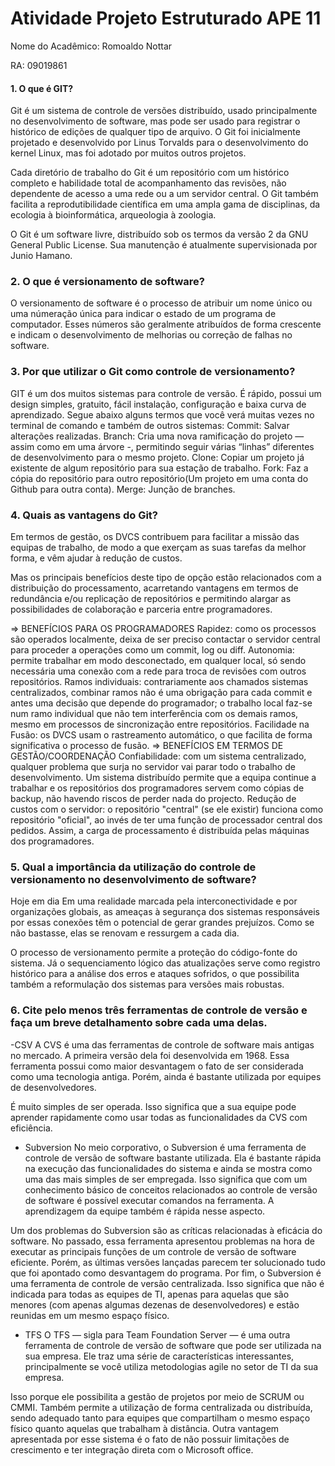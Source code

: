 # Atividade Projeto Estruturado APE 11

Nome do Acadêmico: Romoaldo Nottar  

RA: 09019861

#### 1. O que é GIT?
Git é um sistema de controle de versões distribuído, usado principalmente no desenvolvimento de software, mas pode ser usado para registrar o histórico de edições de qualquer tipo de arquivo. O Git foi inicialmente projetado e desenvolvido por Linus Torvalds para o desenvolvimento do kernel Linux, mas foi adotado por muitos outros projetos.

Cada diretório de trabalho do Git é um repositório com um histórico completo e habilidade total de acompanhamento das revisões, não dependente de acesso a uma rede ou a um servidor central. O Git também facilita a reprodutibilidade científica em uma ampla gama de disciplinas, da ecologia à bioinformática, arqueologia à zoologia.

O Git é um software livre, distribuído sob os termos da versão 2 da GNU General Public License. Sua manutenção é atualmente supervisionada por Junio Hamano.

### 2.  O que é versionamento de software?

O versionamento de software é o processo de atribuir um nome único ou uma númeração única para indicar o estado de um programa de computador. Esses números são geralmente atribuídos de forma crescente e indicam o desenvolvimento de melhorias ou correção de falhas no software.

### 3. Por que utilizar o Git como controle de versionamento?

GIT é um dos muitos sistemas para controle de versão. É rápido, possui um design simples, gratuito, fácil instalação, configuração e baixa curva de aprendizado.
Segue abaixo alguns termos que você verá muitas vezes no terminal de comando e também de outros sistemas:
Commit: Salvar alterações realizadas.
Branch: Cria uma nova ramificação do projeto — assim como em uma árvore -, permitindo seguir várias “linhas” diferentes de desenvolvimento para o mesmo projeto.
Clone: Copiar um projeto já existente de algum repositório para sua estação de trabalho.
Fork: Faz a cópia do repositório para outro repositório(Um projeto em uma conta do Github para outra conta).
Merge: Junção de branches.

### 4. Quais as vantagens do Git?

Em termos de gestão, os DVCS contribuem para facilitar a missão das equipas de trabalho, de modo a que exerçam as suas tarefas da melhor forma, e vêm ajudar à redução de custos.

Mas os principais benefícios deste tipo de opção estão relacionados com a distribuição do processamento, acarretando vantagens em termos de redundância e/ou replicação de repositórios e permitindo alargar as possibilidades de colaboração e parceria entre programadores.

⇒ BENEFÍCIOS PARA OS PROGRAMADORES
Rapidez: como os processos são operados localmente, deixa de ser preciso contactar o servidor central para proceder a operações como um commit, log ou diff.
Autonomia: permite trabalhar em modo desconectado, em qualquer local, só sendo necessária uma conexão com a rede para troca de revisões com outros repositórios.
Ramos individuais: contrariamente aos chamados sistemas centralizados, combinar ramos não é uma obrigação para cada commit e antes uma decisão que depende do programador; o trabalho local faz-se num ramo individual que não tem interferência com os demais ramos, mesmo em processos de sincronização entre repositórios.
Facilidade na Fusão: os DVCS usam o rastreamento automático, o que facilita de forma significativa o processo de fusão.
⇒ BENEFÍCIOS EM TERMOS DE GESTÃO/COORDENAÇÃO
Confiabilidade: com um sistema centralizado, qualquer problema que surja no servidor vai parar todo o trabalho de desenvolvimento. Um sistema distribuído permite que a equipa continue a trabalhar e os repositórios dos programadores servem como cópias de backup, não havendo riscos de perder nada do projecto.
Redução de custos com o servidor: o repositório "central" (se ele existir) funciona como repositório "oficial", ao invés de ter uma função de processador central dos pedidos. Assim, a carga de processamento é distribuída pelas máquinas dos programadores.

### 5. Qual a importância da utilização do controle de versionamento no desenvolvimento de software?

Hoje em dia Em uma realidade marcada pela interconectividade e por organizações globais, as ameaças à segurança dos sistemas responsáveis por essas conexões têm o potencial de gerar grandes prejuízos. Como se não bastasse, elas se renovam e ressurgem a cada dia.

O processo de versionamento permite a proteção do código-fonte do sistema. Já o sequenciamento lógico das atualizações serve como registro histórico para a análise dos erros e ataques sofridos, o que possibilita também a reformulação dos sistemas para versões mais robustas.

###  6. Cite pelo menos três ferramentas de controle de versão e faça um breve detalhamento  sobre cada  uma delas.

-CSV 
A CVS é uma das ferramentas de controle de software mais antigas no mercado. A primeira versão dela foi desenvolvida em 1968. Essa ferramenta possui como maior desvantagem o fato de ser considerada como uma tecnologia antiga. Porém, ainda é bastante utilizada por equipes de desenvolvedores.

É muito simples de ser operada. Isso significa que a sua equipe pode aprender rapidamente como usar todas as funcionalidades da CVS com eficiência.

- Subversion
No meio corporativo, o Subversion é uma ferramenta de controle de versão de software bastante utilizada. Ela é bastante rápida na execução das funcionalidades do sistema e ainda se mostra como uma das mais simples de ser empregada. Isso significa que com um conhecimento básico de conceitos relacionados ao controle de versão de software é possível executar comandos na ferramenta. A aprendizagem da equipe também é rápida nesse aspecto.

Um dos problemas do Subversion são as críticas relacionadas à eficácia do software. No passado, essa ferramenta apresentou problemas na hora de executar as principais funções de um controle de versão de software eficiente. Porém, as últimas versões lançadas parecem ter solucionado tudo que foi apontado como desvantagem do programa.  Por fim, o Subversion é uma ferramenta de controle de versão centralizada. Isso significa que não é indicada para todas as equipes de TI, apenas para aquelas que são menores (com apenas algumas dezenas de desenvolvedores) e estão reunidas em um mesmo espaço físico.

- TFS
O TFS — sigla para Team Foundation Server — é uma outra ferramenta de controle de versão de software que pode ser utilizada na sua empresa. Ele traz uma série de características interessantes, principalmente se você utiliza metodologias agile no setor de TI da sua empresa.

Isso porque ele possibilita a gestão de projetos por meio de SCRUM ou CMMI. Também permite a utilização de forma centralizada ou distribuída, sendo adequado tanto para equipes que compartilham o mesmo espaço físico quanto aquelas que trabalham à distância. Outra vantagem apresentada por esse sistema é o fato de não possuir limitações de crescimento e ter integração direta com o Microsoft office.
